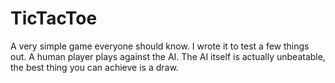 # TicTacToe

A very simple game everyone should know. I wrote it to test a few things out.
A human player plays against the AI.
The AI itself is actually unbeatable, the best thing you can achieve is a draw.
